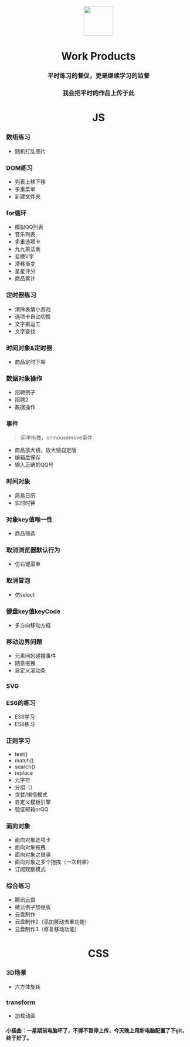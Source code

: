 <h1 align = "center">
  <img src = "https://tse4-mm.cn.bing.net/th?id=OIP.qrJPSdyhnBHln4vUakUeNQELDq&w=172&h=160&c=7&qlt=90&o=4&pid=1.7" width="80" height="80" />
</h1>
<h1 align = "center">Work Products</h1>

<h3 align="center">平时练习的督促，更是继续学习的监督</h3>

<h3 align="center">我会把平时的作品上传于此</h3>

<h1 align="center">JS</h1>

### 数组练习
* 随机打乱图片

### DOM练习
* 列表上移下移
* 多重菜单
* 新建文件夹

### for循环
* 模拟QQ列表
* 音乐列表
* 多重选项卡
* 九九乘法表
* 变换V字
* 滑移渐变
* 星星评分
* 商品累计

### 定时器练习
* 清除表情小游戏
* 选项卡自动切换
* 文字搬运工
* 文字查找

### 时间对象&定时器
* 商品定时下架

### 数据对象操作
* 招聘例子
* 招聘2
* 数据操作

### 事件

> 简单拖拽，onmousemove事件

* 商品放大镜，放大镜自定版
* 编辑后保存
* 输入正确的QQ号

### 时间对象
* 简易日历
* 实时时钟

### 对象key值唯一性
* 商品筛选

### 取消浏览器默认行为
* 仿右键菜单

### 取消冒泡
* 仿select

### 键盘key值keyCode
* 多方向移动方框

### 移动边界问题
* 元素间的碰撞事件
* 随意拖拽
* 自定义滚动条

### SVG

### ES6的练习
* ES6学习
* ES6练习

### 正则学习
* test()
* match()
* search()
* replace
* 元字符
* 分组（）
* 贪婪/懒惰模式
* 自定义模板引擎
* 验证邮箱orQQ

### 面向对象
* 面向对象选项卡
* 面向对象拖拽
* 面向对象之继承
* 面向对象之多个拖拽（一次封装）
* 订阅观察模式


### 综合练习
* 腾讯云盘
* 微云例子加强版
* 云盘制作
* 云盘制作2（添加移动去重功能）
* 云盘制作3（修复移动功能）

<h1 align="center">CSS</h1>

### 3D场景
* 六方体旋转

### transform
* 加载动画

#### 小插曲：一星期前电脑坏了，不得不暂停上传，今天晚上用新电脑配置了下git，终于好了。












